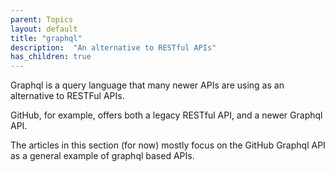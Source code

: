 ```yaml
---
parent: Topics
layout: default
title: "graphql"
description:  "An alternative to RESTful APIs"
has_children: true
---
```


Graphql is a query language that many newer APIs are using as an alternative to RESTFul APIs.

GitHub, for example, offers both a legacy RESTful API, and a newer Graphql API.

The articles in this section (for now) mostly focus on the GitHub Graphql API
as a general example of graphql based APIs.


